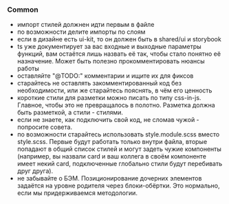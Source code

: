 ### Common

- импорт стилей должнен идти первым в файле
- по возможности делите импорты по слоям
- если в дизайне есть ui-kit, то он должен быть в shared/ui и storybook
- ts уже документирует за вас входные и выходные параметры функций, вам остаётся лишь назвать её так,
  чтобы стало понятно её назначение. Может быть полезно прокомментировать нюансы работы
- оставляйте "@TODO:" комментарии и ищите их для фиксов
- старайтесь не оставлять закомментированный код без необходимости, или же старайтесь пояснять, в чём его ценность
- короткие стили для разметки можно писать по типу css-in-js. Главное, чтобы это не превращалось в полотно.
  Разметка должна быть разметкой, а стили - стилями.
- если не знаете, как подключить свой код, не сломав чужой - попросите совета.
- по возможности старайтесь использовать style.module.scss вместо style.scss. Первые будут работать только внутри файла,
  вторые попадают в общий список стилей и могут задеть чужие компоненты (например, вы назвали card и ваш коллега в своём
  компоненте имеет некий card, подключенные глобально стили будут перебивать друг друга).
- не забывайте о БЭМ. Позиционирование дочерних элементов задаётся на уровне родителя через блоки-обёртки. Это нормально,
  если мы придерживаемся методологии.
